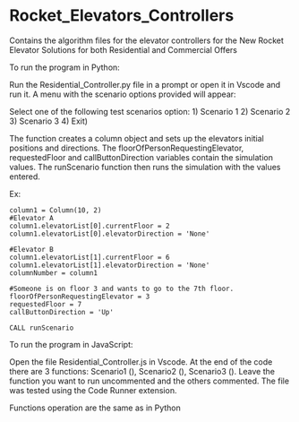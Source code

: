 # Rocket_Elevators_Controllers
Contains the algorithm files for the elevator controllers for the New Rocket Elevator Solutions for both Residential and Commercial Offers

To run the program in Python:

Run the Residential_Controller.py file in a prompt or open it in Vscode and run it.
A menu with the scenario options provided will appear:

Select one of the following test scenarios option:
        1) Scenario 1
        2) Scenario 2
        3) Scenario 3
        4) Exit)

The function creates a column object and sets up the elevators initial positions and directions.
The floorOfPersonRequestingElevator, requestedFloor and callButtonDirection variables contain the simulation values.
The runScenario function then runs the simulation with the values ​​entered.

Ex:
    
    column1 = Column(10, 2)    
    #Elevator A
    column1.elevatorList[0].currentFloor = 2    
    column1.elevatorList[0].elevatorDirection = 'None'
    
    #Elevator B
    column1.elevatorList[1].currentFloor = 6    
    column1.elevatorList[1].elevatorDirection = 'None'    
    columnNumber = column1   

    #Someone is on floor 3 and wants to go to the 7th floor.
    floorOfPersonRequestingElevator = 3    
    requestedFloor = 7    
    callButtonDirection = 'Up'
    
    CALL runScenario
    
To run the program in JavaScript:
    
Open the file Residential_Controller.js in Vscode.
At the end of the code there are 3 functions: Scenario1 (), Scenario2 (), Scenario3 ().
Leave the function you want to run uncommented and the others commented.
The file was tested using the Code Runner extension.

Functions operation are the same as in Python
